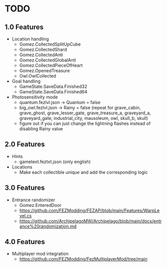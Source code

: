 # TODO

## 1.0 Features

- Location handling
  - Gomez.CollectedSplitUpCube
  - Gomez.CollectedShard
  - Gomez.CollectedAnti
  - Gomez.CollectedGlobalAnti
  - Gomez.CollectedPieceOfHeart
  - Gomez.OpenedTreasure
  - Owl.OwlCollected
- Goal handling
  - GameState.SaveData.Finished32
  - GameState.SaveData.Finished64
- Photosensitivity mode
  - quantum.fezlvl.json -> Quantum = false
  - big_owl.fezlvl.json -> Rainy = false (repeat for grave_cabin, grave_ghost, grave_lesser_gate, grave_treasure_a, graveyard_a, graveyard_gate, industrial_city, mausoleum, owl, skull_b, skull)
  - figure out if you can just change the lightning flashes instead of disabling Rainy value

## 2.0 Features

- Hints
  - gametext.feztxt.json (only english)
- Locations
  - Make each collectible unique and add the corresponding logic

## 3.0 Features

- Entrance randomizer
  - Gomez.EnteredDoor
  - <https://github.com/FEZModding/FEZAP/blob/main/Features/WarpLevel.cs>
  - <https://github.com/ArchipelagoMW/Archipelago/blob/main/docs/entrance%20randomization.md>

## 4.0 Features

- Multiplayer mod integration
  - <https://github.com/FEZModding/FezMultiplayerMod/tree/main>
